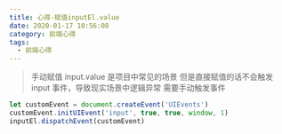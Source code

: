 ```yaml
---
title: 心得-赋值inputEl.value
date: 2020-01-17 10:56:08
category: 前端心得
tags:
  - 前端心得
---
```


> 手动赋值 input.value 是项目中常见的场景
> 但是直接赋值的话不会触发 input 事件，导致现实场景中逻辑异常
> 需要手动触发事件

```javascript
let customEvent = document.createEvent('UIEvents')
customEvent.initUIEvent('input', true, true, window, 1)
inputEl.dispatchEvent(customEvent)
```
